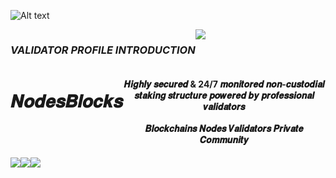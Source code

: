 

<img
  src="https://i.ibb.co/Ws34ZkY/banner.jpg"
  alt="Alt text"
  title="banner"
  style="display: inline-block; margin: 0 auto; max-width: 300px">
  

<div align="center">
  <div style="display: flex; align-items: flex-start;">
  <h3><b><i>VALIDATOR PROFILE INTRODUCTION</b></i></h3>
    <img align="top" src="https://komarev.com/ghpvc/?username=NodesBlocks&color=blueviolet"/>
<br />
  </div>
</div>

<div align="center">
  <div style="display: flex; align-items: flex-start;">
  <br />
<h1>𝑵𝒐𝒅𝒆𝒔𝑩𝒍𝒐𝒄𝒌𝒔</h1>
<h4>𝑯𝒊𝒈𝒉𝒍𝒚 𝒔𝒆𝒄𝒖𝒓𝒆𝒅 & 24/7 𝒎𝒐𝒏𝒊𝒕𝒐𝒓𝒆𝒅 𝒏𝒐𝒏-𝒄𝒖𝒔𝒕𝒐𝒅𝒊𝒂𝒍 𝒔𝒕𝒂𝒌𝒊𝒏𝒈 𝒔𝒕𝒓𝒖𝒄𝒕𝒖𝒓𝒆 𝒑𝒐𝒘𝒆𝒓𝒆𝒅 𝒃𝒚 𝒑𝒓𝒐𝒇𝒆𝒔𝒔𝒊𝒐𝒏𝒂𝒍 𝒗𝒂𝒍𝒊𝒅𝒂𝒕𝒐𝒓𝒔 <br /><br /> 𝑩𝒍𝒐𝒄𝒌𝒄𝒉𝒂𝒊𝒏𝒔 𝑵𝒐𝒅𝒆𝒔 𝑽𝒂𝒍𝒊𝒅𝒂𝒕𝒐𝒓𝒔 𝑷𝒓𝒊𝒗𝒂𝒕𝒆 𝑪𝒐𝒎𝒎𝒖𝒏𝒊𝒕𝒚</h4>
<br />
  </div>
</div>


<div align="center">
  <div style="display: flex; align-items: flex-start;">
    <img align="top" src="https://github-readme-stats.vercel.app/api?username=NodesBlocks&show_icons=true&theme=nightowl"/>
<br />
<br />
    <img align="top" src="https://github-readme-streak-stats.herokuapp.com?user=NodesBlocks&theme=nightowl&date_format=M%20j%5B%2C%20Y%5D"/>
<br />
<br />
   <img align="down" src="https://github-readme-stats.vercel.app/api/top-langs/?username=NodesBlocks&layout=compact&theme=nightowl"/>
  </div>
</div>

